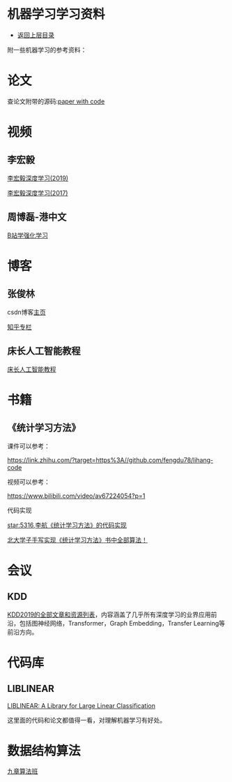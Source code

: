 # 机器学习学习资料

* [返回上层目录](../README.md)



附一些机器学习的参考资料：

# 论文

查论文附带的源码:[paper with code](https://www.paperswithcode.com/)



# 视频

## 李宏毅

[李宏毅深度学习(2019)](https://www.bilibili.com/video/av73798762?from=search&seid=918717604357071716)

[李宏毅深度学习(2017)](https://www.bilibili.com/video/av9770302?p=10)

## 周博磊-港中文

[B站学强化学习](https://zhuanlan.zhihu.com/p/114139619)

# 博客

## 张俊林

csdn博客[主页](https://blog.csdn.net/malefactor)

[知乎专栏](https://zhuanlan.zhihu.com/c_188941548)

## 床长人工智能教程

[床长人工智能教程](https://www.captainbed.net/)

# 书籍

## 《统计学习方法》

课件可以参考：

https://link.zhihu.com/?target=https%3A//github.com/fengdu78/lihang-code

视频可以参考：

https://www.bilibili.com/video/av67224054?p=1

代码实现

[star:5316,李航《统计学习方法》的代码实现](https://github.com/fengdu78/lihang-code)

[北大学子手写实现《统计学习方法》书中全部算法！](https://zhuanlan.zhihu.com/p/142139903)

# 会议

## KDD

[KDD2019的全部文章和资源列表](https://zhuanlan.zhihu.com/p/135919198)，内容涵盖了几乎所有深度学习的业界应用前沿，包括图神经网络，Transformer，Graph Embedding，Transfer Learning等前沿方向。

# 代码库

## LIBLINEAR

[LIBLINEAR: A Library for Large Linear Classification](https://www.csie.ntu.edu.tw/~cjlin/papers/liblinear.pdf)

这里面的代码和论文都值得一看，对理解机器学习有好处。



# 数据结构算法

[九章算法班](https://www.jiuzhang.com/course/71/?utm_source=sc-zhihu-lm0604)

